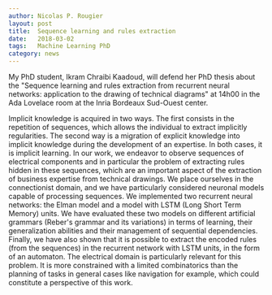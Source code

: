 ```yaml
---
author: Nicolas P. Rougier
layout: post
title:  Sequence learning and rules extraction
date:   2018-03-02
tags:   Machine Learning PhD
category: news
---
```


My PhD student, Ikram Chraibi Kaadoud, will defend her PhD thesis about the
"Sequence learning and rules extraction from recurrent neural networks:
application to the drawing of technical diagrams" at 14h00 in the Ada Lovelace
room at the Inria Bordeaux Sud-Ouest center.

Implicit knowledge is acquired in two ways. The first consists in the
repetition of sequences, which allows the individual to extract implicitly
regularities. The second way is a migration of explicit knowledge into implicit
knowledge during the development of an expertise. In both cases, it is implicit
learning.  In our work, we endeavor to observe sequences of electrical
components and in particular the problem of extracting rules hidden in these
sequences, which are an important aspect of the extraction of business
expertise from technical drawings.  We place ourselves in the connectionist
domain, and we have particularly considered neuronal models capable of
processing sequences. We implemented two recurrent neural networks: the Elman
model and a model with LSTM (Long Short Term Memory) units. We have evaluated
these two models on different artificial grammars (Reber's grammar and its
variations) in terms of learning, their generalization abilities and their
management of sequential dependencies.  Finally, we have also shown that it is
possible to extract the encoded rules (from the sequences) in the recurrent
network with LSTM units, in the form of an automaton.  The electrical domain is
particularly relevant for this problem. It is more constrained with a limited
combinatorics than the planning of tasks in general cases like navigation for
example, which could constitute a perspective of this work.

